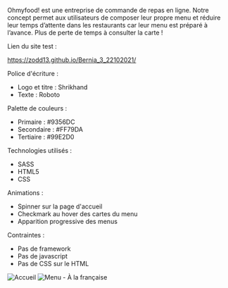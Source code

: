 Ohmyfood! est une entreprise de commande de repas en ligne. Notre concept permet aux
utilisateurs de composer leur propre menu et réduire leur temps d’attente dans les
restaurants car leur menu est préparé à l’avance. Plus de perte de temps à consulter la carte !

Lien du site test :

https://zodd13.github.io/Bernia_3_22102021/

Police d'écriture :

- Logo et titre : Shrikhand
- Texte : Roboto 

Palette de couleurs :

- Primaire : #9356DC
- Secondaire : #FF79DA
- Tertiaire : #99E2D0

Technologies utilisés :

- SASS
- HTML5
- CSS

Animations :

- Spinner sur la page d'accueil
- Checkmark au hover des cartes du menu
- Apparition progressive des menus

Contraintes :

- Pas de framework
- Pas de javascript
- Pas de CSS sur le HTML

![Accueil](https://user-images.githubusercontent.com/90335459/140796196-2efe0466-f93e-45a7-8ec9-3e68b11425fe.png)
![Menu - À la française](https://user-images.githubusercontent.com/90335459/140796201-1b78cb18-00d7-415d-84db-a146e6736c09.png)


